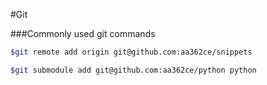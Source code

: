 #Git

###Commonly used git commands
```bash
$git remote add origin git@github.com:aa362ce/snippets

$git submodule add git@github.com:aa362ce/python python

```
